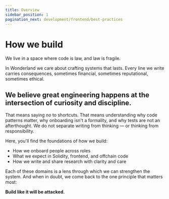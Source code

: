```yaml
---
title: Overview
sidebar_position: 1
pagination_next: development/frontend/best-practices
---
```


# How we build 

We live in a space where code is law, and law is fragile.

In Wonderland we care about crafting systems that lasts. Every line we write carries consequences, sometimes financial, sometimes reputational, sometimes ethical. 

## We believe great engineering happens at the intersection of curiosity and discipline. 

That means saying *no* to shortcuts. That means understanding why code patterns matter, why onboarding isn't a formality, and why tests are not an afterthought. We do not separate writing from thinking — or thinking from responsibility.

Here, you'll find the foundations of how we build:

- How we onboard people across roles
- What we expect in Solidity, frontend, and offchain code
- How we write and share research with clarity and care

Each of these domains is a lens through which we can strengthen the system. And when in doubt, we come back to the one principle that matters most:

**Build like it will be attacked.** 
